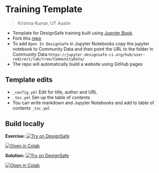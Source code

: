 # Training Template

> Krishna Kumar, UT Austin

- Template for DesignSafe training built using [Jupyter Book](https://jupyterbook.org/en/stable/intro.html).
- Fork this [repo](https://github.com/DesignSafe-CI/training-template)
- To add `Open In DesignSafe` in Jupyter Notebooks copy the jupyter notebook to Community Data and then point the URL to the folder in Community Data `https://jupyter.designsafe-ci.org/hub/user-redirect/lab/tree/CommunityData/`
- The repo will automatically build a website using GitHub pages

## Template edits
- `_config.yml` Edit for title, author and URL
- `_toc.yml` Set-up the table of contents
- You can write markdown and Jupyter Notebooks and add to table of contents `_toc.yml`

## Build locally


**Exercise:** 
[![Try on DesignSafe](https://raw.githubusercontent.com/DesignSafe-CI/training-template/main/DesignSafe-Badge.svg)](https://jupyter.designsafe-ci.org/hub/user-redirect/lab/tree/CommunityData/Training/template/01-template-exercise.ipynb)

[![Open in Colab](https://colab.research.google.com/assets/colab-badge.svg)](https://colab.research.google.com/github/DesignSafe-Training/DesignSafe-CI/blob/main/01-template-exercise.ipynb)

**Solution:** 
[![Try on DesignSafe](https://raw.githubusercontent.com/DesignSafe-CI/training-template/main/DesignSafe-Badge.svg)](https://jupyter.designsafe-ci.org/hub/user-redirect/lab/tree/CommunityData/Training/template/01-template-exercise.ipynb)

[![Open in Colab](https://colab.research.google.com/assets/colab-badge.svg)](https://colab.research.google.com/github/DesignSafe-Training/DesignSafe-CI/blob/main/01-template-exercise.ipynb)

